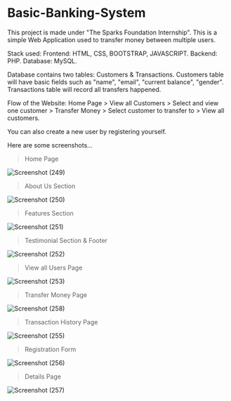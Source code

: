 # Basic-Banking-System
This project is made under "The Sparks Foundation Internship".
This is a simple Web Application used to transfer money between multiple users.

Stack used:
Frontend: HTML, CSS, BOOTSTRAP, JAVASCRIPT.
 Backend: PHP.
 Database: MySQL.

Database contains two tables: Customers & Transactions. Customers table will have basic fields such as "name", "email", "current balance", "gender".
 Transactions table will record all transfers happened.
 
 Flow of the Website: 
  Home Page > View all Customers > Select and view one customer > Transfer Money > Select customer to transfer to > View all customers.
 
 You can also create a new user by registering yourself.
 
 Here are some screenshots...

>Home Page
>
![Screenshot (249)](https://user-images.githubusercontent.com/88293497/137642477-eeac3de5-572e-4d93-af50-d1f125bf1e12.jpg)
>About Us Section
>
![Screenshot (250)](https://user-images.githubusercontent.com/88293497/137642482-5b86f3ac-34b5-44b0-bb18-7a887e02d1e0.jpg)
>Features Section
>
![Screenshot (251)](https://user-images.githubusercontent.com/88293497/137642488-49bcb78c-391f-4324-9697-2adb04ce0226.jpg)
>Testimonial Section & Footer
>
![Screenshot (252)](https://user-images.githubusercontent.com/88293497/137642492-cc0890bc-e899-48bd-9f67-3eb3d2d15e01.jpg)
>View all Users Page
>
![Screenshot (253)](https://user-images.githubusercontent.com/88293497/137642496-cd224688-edc8-4273-baec-c4c59da3079b.jpg)
>Transfer Money Page
>
![Screenshot (258)](https://user-images.githubusercontent.com/88293497/137642931-f5e0bfac-60b1-43ce-a959-bad18d2c7836.jpg)
>Transaction History Page
>
![Screenshot (255)](https://user-images.githubusercontent.com/88293497/137642503-a5b8fa90-ab91-42a3-8955-962ed6a39955.jpg)
>Registration Form
>
![Screenshot (256)](https://user-images.githubusercontent.com/88293497/137642527-574e957c-8bea-4254-9df6-d3d634be4961.jpg)
>Details Page
>
![Screenshot (257)](https://user-images.githubusercontent.com/88293497/137642514-8d45ad16-9efd-4f97-8128-4ba1ab326245.jpg)

